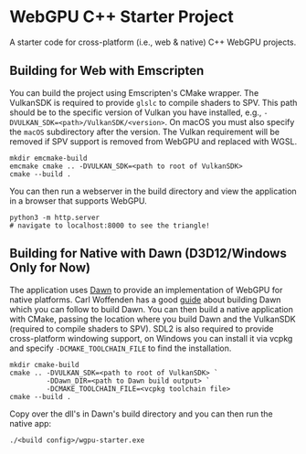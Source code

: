 # WebGPU C++ Starter Project

A starter code for cross-platform (i.e., web & native) C++ WebGPU projects.

## Building for Web with Emscripten

You can build the project using Emscripten's CMake wrapper. The VulkanSDK is
required to provide `glslc` to compile shaders to SPV. This path should be
to the specific version of Vulkan you have installed, e.g., `-DVULKAN_SDK=<path>/VulkanSDK/<version>`.
On macOS you must also specify the `macOS` subdirectory after the version.
The Vulkan requirement will be removed if SPV support is removed from WebGPU
and replaced with WGSL.

```
mkdir emcmake-build
emcmake cmake .. -DVULKAN_SDK=<path to root of VulkanSDK>
cmake --build .
```

You can then run a webserver in the build directory and view the application in
a browser that supports WebGPU.

```
python3 -m http.server
# navigate to localhost:8000 to see the triangle!
```

## Building for Native with Dawn (D3D12/Windows Only for Now)

The application uses [Dawn](https://dawn.googlesource.com/dawn/) to provide an
implementation of WebGPU for native platforms. Carl Woffenden has a good
[guide](https://github.com/cwoffenden/hello-webgpu/blob/master/lib/README.md)
about building Dawn which you can follow to build Dawn.
You can then build a native application with CMake, passing the location
where you build Dawn and the VulkanSDK (required to compile shaders to SPV).
SDL2 is also required to provide cross-platform windowing support, on Windows
you can install it via vcpkg and specify `-DCMAKE_TOOLCHAIN_FILE` to find the
installation.

```
mkdir cmake-build
cmake .. -DVULKAN_SDK=<path to root of VulkanSDK> `
         -DDawn_DIR=<path to Dawn build output> `
         -DCMAKE_TOOLCHAIN_FILE=<vcpkg toolchain file>
cmake --build .
```

Copy over the dll's in Dawn's build directory and you can then run the native app:

```
./<build config>/wgpu-starter.exe
```

